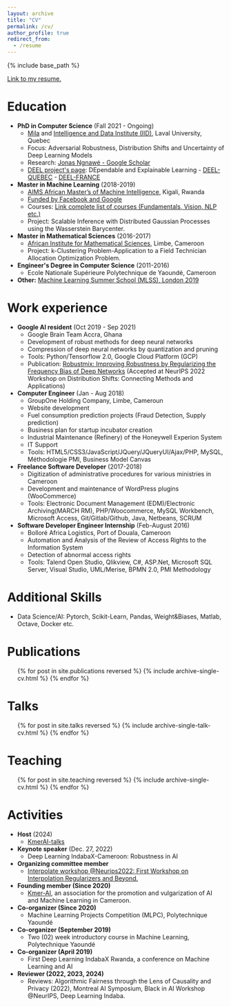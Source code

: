 ```yaml
---
layout: archive
title: "CV"
permalink: /cv/
author_profile: true
redirect_from:
  - /resume
---
```


{% include base_path %}

[Link to my resume.](http://ngnawejonas.github.io/files/ngnawejonas-resume.pdf)

Education
======
* **PhD in Computer Science** (Fall 2021 - Ongoing)
    * [Mila](https://mila.quebec/en/directory/jonas-ngnawe) and [Intelligence and Data Institute (IID)](https://iid.ulaval.ca/), Laval University, Quebec
    * Focus: Adversarial Robustness, Distribution Shifts and Uncertainty of Deep Learning Models
    * Research: [Jonas Ngnawé - Google Scholar](https://scholar.google.com/citations?user=KwAxSFsAAAAJ&hl=fr)
    * [DEEL project's page](https://deel.quebec/en/projets/axe1-robustesse/projet-2/): DEpendable and Explainable Learning - [DEEL-QUEBEC](https://deel.quebec/) - [DEEL-FRANCE](https://www.deel.ai/)
* **Master in Machine Learning** (2018-2019)
    * [AIMS African Master’s of Machine Intelligence](https://aimsammi.org/), Kigali, Rwanda
    * [Funded by Facebook and Google](https://youtu.be/5Ssn-KYvdy0?si=6YJePlZg3ykAm2Cg)
    * Courses: [Link complete list of courses (Fundamentals, Vision, NLP etc.)](https://github.com/ngnawejonas/AMMI_Courses_2018-2019)
    * Project: Scalable Inference with Distributed Gaussian Processes using the Wasserstein Barycenter.
* **Master in Mathematical Sciences** (2016-2017)
    * [African Institute for Mathematical Sciences](https://aims-cameroon.org/), Limbe, Cameroon
    * Project: k-Clustering Problem-Application to a Field Technician Allocation Optimization Problem.
* **Engineer's Degree in Computer Science** (2011-2016)
    * Ecole Nationale Supérieure Polytechnique de Yaoundé, Cameroon
* **Other:** [Machine Learning Summer School (MLSS), London 2019]((https://sites.google.com/view/mlss-2019#))

Work experience
======
* **Google AI resident** (Oct 2019 - Sep 2021)
    * Google Brain Team Accra, Ghana
    * Development of robust methods for deep neural networks
    * Compression of deep neural networks by quantization and pruning
    * Tools: Python/Tensorflow 2.0, Google Cloud Platform (GCP)
    * Publication: [Robustmix: Improving Robustness by Regularizing the Frequency Bias of Deep Networks](https://openreview.net/forum?id=Na64z0YpOx) (Accepted at NeurIPS 2022 Workshop on Distribution Shifts: Connecting Methods and Applications)
* **Computer Engineer** (Jan - Aug 2018)
    * GroupOne Holding Company, Limbe, Cameroun
    * Website development
    * Fuel consumption prediction projects (Fraud Detection, Supply prediction)
    * Business plan for startup incubator creation
    * Industrial Maintenance (Refinery) of the Honeywell Experion System
    * IT Support
    * Tools: HTML5/CSS3/JavaScript/JQuery/JQueryUI/Ajax/PHP, MySQL, Méthodologie PMI, Business Model Canvas 
* **Freelance Software Developer** (2017-2018)
    * Digitization of administrative procedures for various ministries in Cameroon
    * Development and maintenance of WordPress plugins (WooCommerce)
    * Tools: Electronic Document Management (EDM)/Electronic Archiving(MARCH RM), PHP/Woocommerce, MySQL Workbench, Microsoft Access, Git/Gitlab/Github, Java, Netbeans, SCRUM
* **Software Developer Engineer Internship** (Feb-August 2016)
    * Bolloré Africa Logistics, Port of Douala, Cameroon
    * Automation and Analysis of the Review of Access Rights to the Information System
    * Detection of abnormal access rights
    * Tools: Talend Open Studio, Qlikview, C#, ASP.Net, Microsoft SQL Server, Visual Studio, UML/Merise, BPMN 2.0, PMI Methodology

Additional Skills
======
* Data Science/AI: Pytorch, Scikit-Learn, Pandas, Weight&Biases, Matlab, Octave, Docker etc.

Publications
======
  <ul>{% for post in site.publications reversed %}
    {% include archive-single-cv.html %}
  {% endfor %}</ul>
  
Talks
======
  <ul>{% for post in site.talks reversed %}
    {% include archive-single-talk-cv.html  %}
  {% endfor %}</ul>
  
Teaching
======
  <ul>{% for post in site.teaching reversed %}
    {% include archive-single-cv.html %}
  {% endfor %}</ul>
  
Activities
======
* **Host** (2024)
    * [KmerAI-talks](https://kmer-ai.org/kmeraitalks.html)
* **Keynote speaker** (Dec. 27, 2022)
    * Deep Learning IndabaX-Cameroon: Robustness in AI
* **Organizing committee member**
    * [Interpolate workshop @Neurips2022: First Workshop on Interpolation Regularizers and Beyond.]((https://sites.google.com/view/interpolation-workshop))
* **Founding member (Since 2020)**
    * [Kmer-AI](https://kmer-ai.org/), an association for the promotion and vulgarization of AI and Machine Learning in Cameroon.
* **Co-organizer (Since 2020)**
    * Machine Learning Projects Competition (MLPC), Polytechnique Yaoundé
* **Co-organizer (September 2019)**
    * Two (02) week introductory course in Machine Learning, Polytechnique Yaoundé
* **Co-organizer (April 2019)**
    * First Deep Learning IndabaX Rwanda, a conference on Machine Learning and AI
* **Reviewer (2022, 2023, 2024)**
    * Reviews: Algorithmic Fairness through the Lens of Causality and Privacy (2022), Montreal AI Symposium, Black in AI Workshop @NeurIPS, Deep Learning Indaba.

